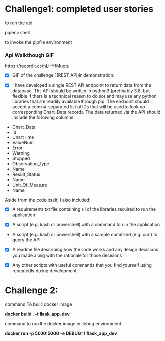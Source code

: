 # Challenge1: completed user stories

to run the api 


pipenv shell

to invoke the pipfile environment

### Api Walkthough GIF

https://recordit.co/hLHYfMuqtu

* [x]  GIF of the challenge 1(REST API)in demonstration:


* [x]    I have developed a single REST API endpoint to return data from the database. The
API should be written in python3 (preferably 3.8, but flexible if there is a technical reason to do
so) and may use any python libraries that are readily available through pip. The endpoint should
accept a comma-separated list of IDs that will be used to look up corresponding Chart_Data
records. The data returned via the API should include the following columns:
- Chart_Data
- Id
- ChartTime
- ValueNum
- Error
- Warning
- Stopped
- Observation_Type
- Name
- Result_Status
- Name
- Unit_Of_Measure
- Name

Aside from the code itself, I also included:

* [x]  A requirements.txt file containing all of the libraries required to run the application 

* [x]   A script (e.g. bash or powershell) with a command to run the application

-  A script (e.g. bash or powershell) with a sample command (e.g. curl) to query the API

* [x]   A readme file describing how the code works and any design decisions you made along
with the rationale for those decisions

* [x] Any other scripts with useful commands that you find yourself using repeatedly during
development

# Challenge 2:
command To build docker image

<b>docker build . -t flask_app_dev</b>

command to run the docker image in debug environment

<b>docker run -p 5000:5000 -e DEBUG=1 flask_app_dev</b>


